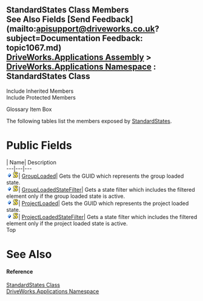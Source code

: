 StandardStates Class Members   
See Also Fields [Send Feedback](mailto:apisupport@driveworks.co.uk?subject=Documentation Feedback: topic1067.md)  
[DriveWorks.Applications Assembly](topic13.md) > [DriveWorks.Applications Namespace](topic16.md) : StandardStates Class  
---  
  
Include Inherited Members    
Include Protected Members  


Glossary Item Box

The following tables list the members exposed by [StandardStates](topic1067.md).

# Public Fields

| Name| Description  
---|---|---  
![Public Field](dotnetimages/publicField.gif)![static \(Shared in Visual Basic\)](dotnetimages/static.gif)| [GroupLoaded](topic1073.md)| Gets the GUID which represents the group loaded state.   
![Public Field](dotnetimages/publicField.gif)![static \(Shared in Visual Basic\)](dotnetimages/static.gif)| [GroupLoadedStateFilter](topic1074.md)| Gets a state filter which includes the filtered element only if the group loaded state is active.   
![Public Field](dotnetimages/publicField.gif)![static \(Shared in Visual Basic\)](dotnetimages/static.gif)| [ProjectLoaded](topic1075.md)| Gets the GUID which represents the project loaded state.   
![Public Field](dotnetimages/publicField.gif)![static \(Shared in Visual Basic\)](dotnetimages/static.gif)| [ProjectLoadedStateFilter](topic1076.md)| Gets a state filter which includes the filtered element only if the project loaded state is active.   
Top

# See Also

#### Reference

[StandardStates Class](topic1067.md)   
[DriveWorks.Applications Namespace](topic16.md)


